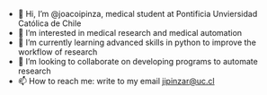 - 👋 Hi, I’m @joacoipinza, medical student at Pontificia Unviersidad Católica de Chile
- 👀 I’m interested in medical research and medical automation
- 🌱 I’m currently learning advanced skills in python to improve the workflow of research
- 💞️ I’m looking to collaborate on developing programs to automate research
- 📫 How to reach me: write to my email jipinzar@uc.cl

<!---
joacoipinza/joacoipinza is a ✨ special ✨ repository because its `README.md` (this file) appears on your GitHub profile.
You can click the Preview link to take a look at your changes.
--->

